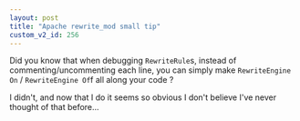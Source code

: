 ```yaml
---
layout: post
title: "Apache rewrite_mod small tip"
custom_v2_id: 256
---
```


<p>Did you know that when debugging <code>RewriteRule</code>s, instead of commenting/uncommenting each line, you can simply make <code>RewriteEngine On</code> / <code>RewriteEngine Of</code>f all along your code ?</p>
<p>I didn't, and now that I do it seems so obvious I don't believe I've never thought of that before...</p>